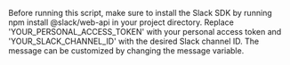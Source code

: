 Before running this script, make sure to install the Slack SDK by running npm install @slack/web-api in your project directory.
Replace 'YOUR_PERSONAL_ACCESS_TOKEN' with your personal access token and 'YOUR_SLACK_CHANNEL_ID' with the desired Slack channel ID. The message can be customized by changing the message variable.

